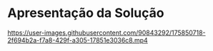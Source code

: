 # Apresentação da Solução

https://user-images.githubusercontent.com/90843292/175850718-2f694b2a-f7a8-429f-a305-17851e3036c8.mp4
